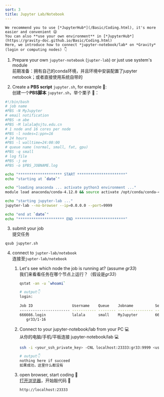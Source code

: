 ```yaml
---
sort: 3
title: Jupyter Lab/Notebook
---
```


```tip
We recommend you to use [*JupyterHub*](/Basic/Coding.html), it's more easier and convenient 😜   
You can also **use your own environment** in [*JupyterHub*](https://gravity-doc.github.io/Basic/Coding.html)   
Here, we introduce how to connect *jupyter-notebook/lab* on *Gravity* (login or computing nodes) 👇
```

1. Prepare your own `jupyter-notebook` (`jupter-lab`) or just use system's module   
   前期准备：拥有自己的conda环境，并且环境中安装配置了jupyter netobook；或者直接使用系统自带的

2. Create a **PBS script** `jupyter.sh`, for example 🌰:   
   创建一个**PBS脚本** `jupyter.sh`，举个栗子 🌰：   

```bash
#!/bin/bash
# job name
#PBS -N MyJupyter
# email notification
#PBS -m abe 
#PBS -M lalala@sjtu.edu.cn
# 1 node and 16 cores per node
#PBS -l nodes=1:ppn=16
# 24 hours
#PBS -l walltime=24:00:00
# queue name (normal, small, fat, gpu)
#PBS -q small
# log file
#PBS -j oe
#PBS -o $PBS_JOBNAME.log

echo "******************** START **********************"
echo "starting at `date`"

echo "loading anaconda ... activate python3 environment ..."
module load anaconda/conda-4.12.0 && source activate /opt/conda/conda-4.12.0/envs/python3

echo "starting jupyter-lab ..."
jupyter-lab --no-browser --ip=0.0.0.0 --port=9999

echo "end at `date`"
echo "********************* END ***********************"
```

3. submit your job   
提交任务   

```bash
qsub jupyter.sh
```

4. connect to `jupter-lab/notebook`   
连接至`jupter-lab/notebook`    

   1. Let's see which node the job is running at? (assume *gr33*)    
      我们来看看任务在哪个节点上运行？（假设是*gr33*）     

      ```bash
      qstat -an -u `whoami`

      # output👇
      login: 
                                                                                        Req'd       Req'd       Elap
      Job ID                  Username    Queue    Jobname          SessID  NDS   TSK   Memory      Time    S   Time
      ----------------------- ----------- -------- ---------------- ------ ----- ------ --------- --------- - ---------
      666666.login            lalala      small    MyJupyter        666666     1     16       --   24:00:00 R  00:00:06
         gr33/1-16
      ```
      
   2. Connect to your jupyter-notebook/lab from your PC 💻   
      从你的电脑/手机/平板连接 jupyter-notebook/lab 💻   
      
      ```bash
      ssh -i <your_ssh_private_key> -CNL localhost:23333:gr33:9999 <username>@gravity.sjtu.edu.cn

      # output👇
      nothing here if succeed
      如果成功，这里什么都没有
      ```
      
   3. open browser, start coding 🥳   
      [打开浏览器](http://localhost:23333)，开始敲代码 🥳    
      
      ```http
      http://localhost:23333
      ```